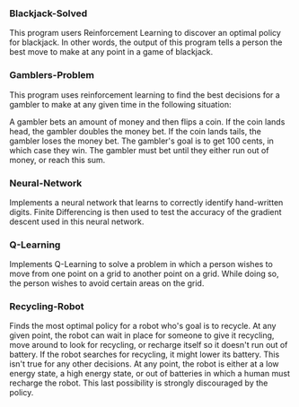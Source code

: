 ### Blackjack-Solved
This program users Reinforcement Learning to discover an optimal policy for blackjack. In other words, the output of this program tells a person the best move to make at any point in a game of blackjack. 

### Gamblers-Problem
This program uses reinforcement learning to find the best decisions for a gambler to make at any given time in the following situation: 

A gambler bets an amount of money and then flips a coin. If the coin lands head, the gambler doubles the money bet. If the coin lands tails, the gambler loses the money bet. The gambler's goal is to get 100 cents, in which case they win. The gambler must bet until they either run out of money, or reach this sum.

### Neural-Network
Implements a neural network that learns to correctly identify hand-written digits. Finite Differencing is then used to test the accuracy of the gradient descent used in this neural network.

### Q-Learning
Implements Q-Learning to solve a problem in which a person wishes to move from one point on a grid to another point on a grid. While doing so, the person wishes to avoid certain areas on the grid.

### Recycling-Robot
Finds the most optimal policy for a robot who's goal is to recycle. At any given point, the robot can wait in place for someone to give it recycling, move around to look for recycling, or recharge itself so it doesn't run out of battery. If the robot searches for recycling, it might lower its battery. This isn't true for any other decisions. At any point, the robot is either at a low energy state, a high energy state, or out of batteries in which a human must recharge the robot. This last possibility is strongly discouraged by the policy.